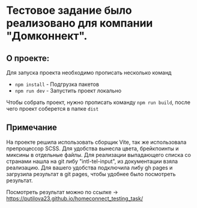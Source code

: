 # Тестовое задание было реализовано для компании "Домконнект".

## О проекте:
Для запуска проекта необходимо прописать несколько команд 
- ```npm install``` - Подгрузка пакетов
- ```npm run dev``` - Запустить проект локально

Чтобы собрать проект, нужно прописать команду ```npm run build```, после чего проект соберется в папке `dist`

## Примечание
На проекте решила использовать сборщик Vite, так же использовала препроцессор SCSS.
Для удобства вынесла цвета, брейкпоинты и миксины в отдельные файлы.
Для реализации выпадающего списка со странами нашла на git либу "intl-tel-input", из документации взяла реализацию.
Для вашего удобства подключила либу gh pages и загрузила результат в git pages, чтобы удобнее было посмотреть результат.

Посмотреть результат можно по ссылке -> https://putilova23.github.io/homeconnect_testing_task/
